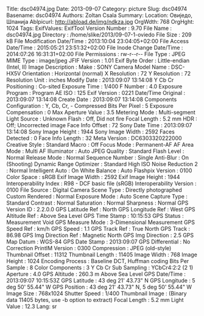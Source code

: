 Title: dsc04974.jpg
Date: 2013-09-07
Category: picture
Slug: dsc04974
Basename: dsc04974
Authors: Zoltan Csala
Summary:
Location: Овиједо, Шпанија
Ablpicurl: http://abload.de/img/ndkza.jpg
OrgWdth: 768
OrgHght: 1024
Tags:
ExifValues: ExifTool Version Number : 9.70
            File Name : dsc04974.jpg
            Directory : /home/slike/2013/09-07-1-oviedo
            File Size : 209 kB
            File Modification Date/Time : 2013:10:04 23:04:05+02:00
            File Access Date/Time : 2015:05:21 23:51:32+02:00
            File Inode Change Date/Time : 2014:07:26 16:31:31+02:00
            File Permissions : rw-r--r--
            File Type : JPEG
            MIME Type : image/jpeg
            JFIF Version : 1.01
            Exif Byte Order : Little-endian (Intel, II)
            Image Description :
            Make : SONY
            Camera Model Name : DSC-HX5V
            Orientation : Horizontal (normal)
            X Resolution : 72
            Y Resolution : 72
            Resolution Unit : inches
            Modify Date : 2013:09:07 13:14:08
            Y Cb Cr Positioning : Co-sited
            Exposure Time : 1/400
            F Number : 4.0
            Exposure Program : Program AE
            ISO : 125
            Exif Version : 0221
            Date/Time Original : 2013:09:07 13:14:08
            Create Date : 2013:09:07 13:14:08
            Components Configuration : Y, Cb, Cr, -
            Compressed Bits Per Pixel : 5
            Exposure Compensation : 0
            Max Aperture Value : 3.5
            Metering Mode : Multi-segment
            Light Source : Unknown
            Flash : Off, Did not fire
            Focal Length : 5.2 mm
            HDR : Off; Uncorrected image
            Face Info Offset : 72
            Sony Date Time : 2013:09:07 13:14:08
            Sony Image Height : 1944
            Sony Image Width : 2592
            Faces Detected : 0
            Face Info Length : 32
            Meta Version : DC6303320222000
            Creative Style : Standard
            Macro : Off
            Focus Mode : Permanent-AF
            AF Area Mode : Multi
            AF Illuminator : Auto
            JPEG Quality : Standard
            Flash Level : Normal
            Release Mode : Normal
            Sequence Number : Single
            Anti-Blur : On (Shooting)
            Dynamic Range Optimizer : Standard
            High ISO Noise Reduction 2 : Normal
            Intelligent Auto : On
            White Balance : Auto
            Flashpix Version : 0100
            Color Space : sRGB
            Exif Image Width : 2592
            Exif Image Height : 1944
            Interoperability Index : R98 - DCF basic file (sRGB)
            Interoperability Version : 0100
            File Source : Digital Camera
            Scene Type : Directly photographed
            Custom Rendered : Normal
            Exposure Mode : Auto
            Scene Capture Type : Standard
            Contrast : Normal
            Saturation : Normal
            Sharpness : Normal
            GPS Version ID : 2.2.0.0
            GPS Latitude Ref : North
            GPS Longitude Ref : West
            GPS Altitude Ref : Above Sea Level
            GPS Time Stamp : 10:15:53
            GPS Status : Measurement Void
            GPS Measure Mode : 3-Dimensional Measurement
            GPS Speed Ref : km/h
            GPS Speed : 1.1
            GPS Track Ref : True North
            GPS Track : 86.98
            GPS Img Direction Ref : Magnetic North
            GPS Img Direction : 2.5
            GPS Map Datum : WGS-84
            GPS Date Stamp : 2013:09:07
            GPS Differential : No Correction
            PrintIM Version : 0300
            Compression : JPEG (old-style)
            Thumbnail Offset : 11312
            Thumbnail Length : 11405
            Image Width : 768
            Image Height : 1024
            Encoding Process : Baseline DCT, Huffman coding
            Bits Per Sample : 8
            Color Components : 3
            Y Cb Cr Sub Sampling : YCbCr4:2:2 (2 1)
            Aperture : 4.0
            GPS Altitude : 260.3 m Above Sea Level
            GPS Date/Time : 2013:09:07 10:15:53Z
            GPS Latitude : 43 deg 21' 43.73" N
            GPS Longitude : 5 deg 50' 55.44" W
            GPS Position : 43 deg 21' 43.73" N, 5 deg 50' 55.44" W
            Image Size : 768x1024
            Shutter Speed : 1/400
            Thumbnail Image : (Binary data 11405 bytes, use -b option to extract)
            Focal Length : 5.2 mm
            Light Value : 12.3
Lang: sr

